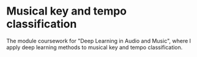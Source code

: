 # Musical key and tempo classification
The module coursework for "Deep Learning in Audio and Music", where I apply deep learning methods to musical key and tempo classification.
